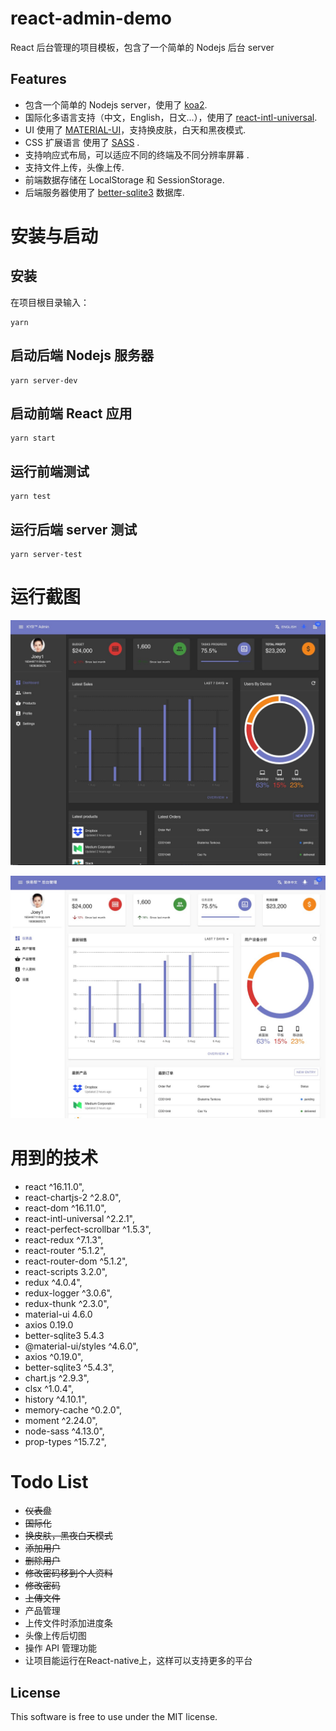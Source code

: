 # react-admin-demo

React 后台管理的项目模板，包含了一个简单的 Nodejs 后台 server

## Features

- 包含一个简单的 Nodejs server，使用了 [koa2](https://github.com/koajs/koa).
- 国际化多语言支持（中文，English，日文...），使用了 [react-intl-universal](https://github.com/alibaba/react-intl-universal).
- UI 使用了 [MATERIAL-UI](https://material-ui.com/)，支持换皮肤，白天和黑夜模式.
- CSS 扩展语言 使用了 [SASS](https://sass-lang.com/) .
- 支持响应式布局，可以适应不同的终端及不同分辨率屏幕 .
- 支持文件上传，头像上传.
- 前端数据存储在 LocalStorage 和 SessionStorage.
- 后端服务器使用了 [better-sqlite3](https://github.com/JoshuaWise/better-sqlite3) 数据库.

# 安装与启动

## 安装

在项目根目录输入：

```shell
yarn
```

## 启动后端 Nodejs 服务器

```shell
yarn server-dev
```

## 启动前端 React 应用

```shell
yarn start
```

## 运行前端测试

```shell
yarn test
```

## 运行后端 server 测试

```shell
yarn server-test
```

# 运行截图

![Image text](https://github.com/joeyhu/react-admin-demo/blob/master/public/images/demo/dark_demo.jpg)

![Image text](https://github.com/joeyhu/react-admin-demo/blob/master/public/images/demo/light_demo.jpg)

# 用到的技术

- react ^16.11.0",
- react-chartjs-2 ^2.8.0",
- react-dom ^16.11.0",
- react-intl-universal ^2.2.1",
- react-perfect-scrollbar ^1.5.3",
- react-redux ^7.1.3",
- react-router ^5.1.2",
- react-router-dom ^5.1.2",
- react-scripts 3.2.0",
- redux ^4.0.4",
- redux-logger ^3.0.6",
- redux-thunk ^2.3.0",
- material-ui 4.6.0
- axios 0.19.0
- better-sqlite3 5.4.3
- @material-ui/styles ^4.6.0",
- axios ^0.19.0",
- better-sqlite3 ^5.4.3",
- chart.js ^2.9.3",
- clsx ^1.0.4",
- history ^4.10.1",
- memory-cache ^0.2.0",
- moment ^2.24.0",
- node-sass ^4.13.0",
- prop-types ^15.7.2",

# Todo List

- ~~仪表盘~~
- ~~国际化~~
- ~~换皮肤，黑夜白天模式~~
- ~~添加用户~~
- ~~删除用户~~
- ~~修改密码移到个人资料~~
- ~~修改密码~~
- ~~上傳文件~~
- 产品管理
- 上传文件时添加进度条
- 头像上传后切图
- 操作 API 管理功能
- 让项目能运行在React-native上，这样可以支持更多的平台

## License

This software is free to use under the MIT license.
